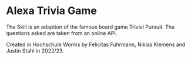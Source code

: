 # Alexa Trivia Game

The Skill is an adaption of the famous board game Trivial Pursuit. The questions asked are taken from an online API. 

Created in Hochschule Worms by Felicitas Fuhrmann, Niklas Klemens and Justin Stahl in 2022/23.
